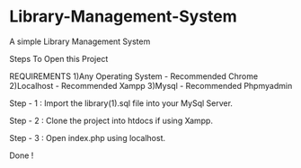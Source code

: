 # Library-Management-System
A simple Library Management System

Steps To Open this Project

REQUIREMENTS
1)Any Operating System - Recommended Chrome
2)Localhost - Recommended Xampp
3)Mysql - Recommended Phpmyadmin

Step - 1 :
Import the library(1).sql file into your MySql Server.

Step - 2 :
Clone the  project into htdocs if using Xampp.

Step - 3 :
Open index.php using localhost.

Done !

